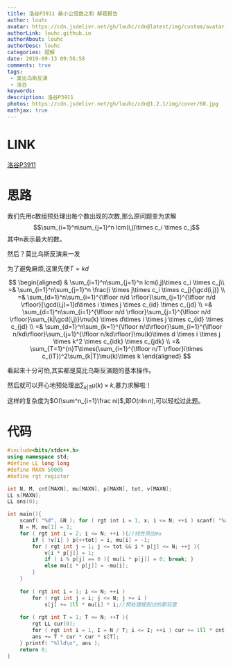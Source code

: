 ```yaml
---
title: 洛谷P3911 最小公倍数之和 解题报告
author: louhc
avatar: https://cdn.jsdelivr.net/gh/louhc/cdn@latest/img/custom/avatar.jpg
authorLink: louhc.github.io
authorAbout: louhc
authorDesc: louhc
categories: 题解
date: 2019-09-13 09:56:58
comments: true
tags: 
 - 莫比乌斯反演
 - 洛谷
keywords: 
description: 洛谷P3911
photos: https://cdn.jsdelivr.net/gh/louhc/cdn@1.2.1/img/cover/60.jpg
mathjax: true
---
```


# LINK

[洛谷P3911](https://www.luogu.com.cn/problem/P3911)

# 思路

我们先用c数组预处理出每个数出现的次数,那么原问题变为求解
$$\sum_{i=1}^n\sum_{j=1}^n lcm(i,j)\times c_i \times c_j$$
其中n表示最大的数。

然后？莫比乌斯反演来一发

为了避免麻烦,这里先使$T=kd$

$$
\begin{aligned}
& \sum_{i=1}^n\sum_{j=1}^n lcm(i,j)\times c_i \times c_j\\
=& \sum_{i=1}^n\sum_{j=1}^n \frac{i \times j\times c_i \times c_j}{\gcd(i,j)} \\ 
=& \sum_{d=1}^n\sum_{i=1}^{\lfloor n/d \rfloor}\sum_{j=1}^{\lfloor n/d \rfloor}[\gcd(i,j)=1]d\times i \times j \times c_{id} \times c_{jd} \\
=& \sum_{d=1}^n\sum_{i=1}^{\lfloor n/d \rfloor}\sum_{j=1}^{\lfloor n/d \rfloor}\sum_{k|\gcd(i,j)}\mu(k) \times d\times i \times j \times c_{id} \times c_{jd} \\
=& \sum_{d=1}^n\sum_{k=1}^{\lfloor n/d\rfloor}\sum_{i=1}^{\lfloor n/kd\rfloor}\sum_{j=1}^{\lfloor n/kd\rfloor}\mu(k)\times d \times i \times j \times k^2 \times c_{idk} \times c_{jdk} \\
=& \sum_{T=1}^{n}T\times(\sum_{i=1}^{\lfloor n/T \rfloor}i\times c_{iT})^2\sum_{k|T}\mu(k)\times k
\end{aligned}
$$

看起来十分可怕,其实都是莫比乌斯反演题的基本操作。

然后就可以开心地预处理出$\sum_{k|T}\mu(k)\times k$,暴力求解啦！

这样的复杂度为$O(\sum^n_{i=1}\frac ni)$,即$O(n \ln n)$,可以轻松过此题。

# 代码

```cpp
#include<bits/stdc++.h>
using namespace std;
#define LL long long
#define MAXN 50005
#define rgt register

int N, M, cnt[MAXN], mu[MAXN], p[MAXN], tot, v[MAXN];
LL s[MAXN];
LL ans(0);

int main(){
	scanf( "%d", &N ); for ( rgt int i = 1, x; i <= N; ++i ) scanf( "%d", &x ), ++cnt[x], M = max( M, x );
	N = M, mu[1] = 1;
	for ( rgt int i = 2; i <= N; ++i ){//线性筛出mu
		if ( !v[i] ) p[++tot] = i, mu[i] = -1;
		for ( rgt int j = 1; j <= tot && i * p[j] <= N; ++j ){
			v[i * p[j]] = 1;
			if ( i % p[j] == 0 ){ mu[i * p[j]] = 0; break; }
			else mu[i * p[j]] = -mu[i];
		}
	}
	
	for ( rgt int i = 1; i <= N; ++i )
		for ( rgt int j = i; j <= N; j += i )
			s[j] += 1ll * mu[i] * i;//预处理提到过的那玩意
	
	for ( rgt int T = 1; T <= N; ++T ){
		rgt LL cur(0);
		for ( rgt int i = 1, I = N / T; i <= I; ++i ) cur += 1ll * cnt[i * T] * i;//暴力求解
		ans += T * cur * cur * s[T];
	} printf( "%lld\n", ans );
	return 0;
}
```